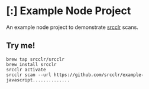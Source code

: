 # [:] Example Node Project

An example node project to demonstrate [srcclr](https://www.srcclr.com) scans.

## Try me!

```wwwww
brew tap srcclr/srcclr
brew install srcclr
srcclr activate
srcclr scan --url https://github.com/srcclr/example-javascript..............
```
